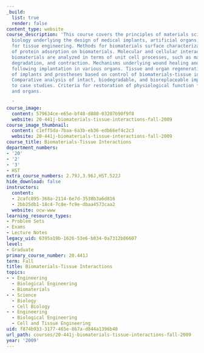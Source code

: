 ```yaml
---
_build:
  list: true
  render: false
content_type: website
course_description: 'This course covers the principles of materials science and cell
  biology underlying the design of medical implants, artificial organs, and matrices
  for tissue engineering. Methods for biomaterials surface characterization and analysis
  of protein adsorption on biomaterials. Molecular and cellular interactions with
  biomaterials are analyzed in terms of unit cell processes, such as matrix synthesis,
  degradation, and contraction. Mechanisms underlying wound healing and tissue remodeling
  following implantation in various organs. Tissue and organ regeneration. Design
  of implants and prostheses based on control of biomaterials-tissue interactions.
  Comparative analysis of intact, biodegradable, and bioreplaceable implants by reference
  to case studies. Criteria for restoration of physiological function for tissues
  and organs.

  '
course_image:
  content: 579634ce-e65e-bf48-d880-03207b90f9f8
  website: 20-441j-biomaterials-tissue-interactions-fall-2009
course_image_thumbnail:
  content: c1eff5da-7baa-6a3b-eb36-edb66ef4c2c3
  website: 20-441j-biomaterials-tissue-interactions-fall-2009
course_title: Biomaterials-Tissue Interactions
department_numbers:
- '20'
- '2'
- '3'
- HST
extra_course_numbers: 2.79J,3.96J,HST.522J
hide_download: false
instructors:
  content:
  - 2cafc895-368a-2114-6e7d-3538b3a6d816
  - 2bb25db1-18c4-7c8e-fc9e-dbaa4573caa2
  website: ocw-www
learning_resource_types:
- Problem Sets
- Exams
- Lecture Notes
legacy_uid: 6395a19b-1626-53e6-b834-0a7312b86607
level:
- Graduate
primary_course_number: 20.441J
term: Fall
title: Biomaterials-Tissue Interactions
topics:
- - Engineering
  - Biological Engineering
  - Biomaterials
- - Science
  - Biology
  - Cell Biology
- - Engineering
  - Biological Engineering
  - Cell and Tissue Engineering
uid: f874b933-3177-465e-867a-d844a1396b40
url_path: courses/20-441j-biomaterials-tissue-interactions-fall-2009
year: '2009'
---
```

